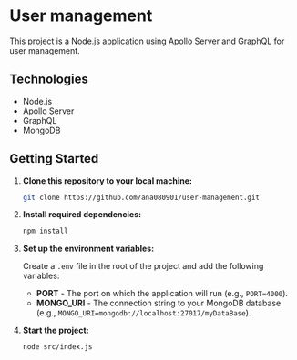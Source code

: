 # User management

This project is a Node.js application using Apollo Server and GraphQL for user management.

## Technologies
- Node.js
- Apollo Server
- GraphQL
- MongoDB

## Getting Started

1. **Clone this repository to your local machine:**

   ```bash
   git clone https://github.com/ana080901/user-management.git
   
2. **Install required dependencies:**

   ```bash
   npm install

3. **Set up the environment variables:**

   Create a `.env` file in the root of the project and add the following variables:

   - **PORT** - The port on which the application will run (e.g., `PORT=4000`).
   - **MONGO_URI** - The connection string to your MongoDB database (e.g., `MONGO_URI=mongodb://localhost:27017/myDataBase`).

4. **Start the project:**
   
    ```bash
    node src/index.js
